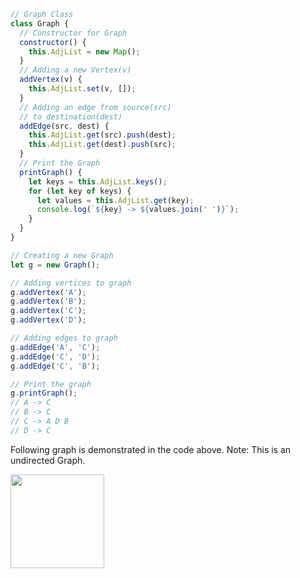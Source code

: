 ```javascript
// Graph Class
class Graph {
  // Constructor for Graph
  constructor() {
    this.AdjList = new Map();
  }
  // Adding a new Vertex(v)
  addVertex(v) {
    this.AdjList.set(v, []);
  }
  // Adding an edge from source(src)
  // to destination(dest)
  addEdge(src, dest) {
    this.AdjList.get(src).push(dest);
    this.AdjList.get(dest).push(src);
  }
  // Print the Graph
  printGraph() {
    let keys = this.AdjList.keys();
    for (let key of keys) {
      let values = this.AdjList.get(key);
      console.log(`${key} -> ${values.join(' ')}`);
    }
  }
}

// Creating a new Graph
let g = new Graph();

// Adding vertices to graph
g.addVertex('A');
g.addVertex('B');
g.addVertex('C');
g.addVertex('D');

// Adding edges to graph
g.addEdge('A', 'C');
g.addEdge('C', 'D');
g.addEdge('C', 'B');

// Print the graph
g.printGraph();
// A -> C
// B -> C
// C -> A D B
// D -> C
```

Following graph is demonstrated in the code above.
Note: This is an undirected Graph.

<img width="150px" src="https://user-images.githubusercontent.com/43666833/82234116-94225c00-994e-11ea-8d95-b489ee2c5d40.png">
